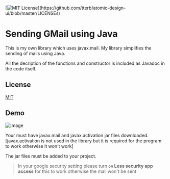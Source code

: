 [![MIT License](https://img.shields.io/apm/l/atomic-design-ui.svg?)](https://github.com/tterb/atomic-design-ui/blob/master/LICENSEs)

# Sending GMail using Java

This is my own library which uses javax.mail. My library simplifies the sending of mails using Java.

All the decription of the functions and constructor is included as Javadoc in the code itself.

## License

[MIT](https://choosealicense.com/licenses/mit/)


## Demo

![image](https://user-images.githubusercontent.com/86515993/140597406-544a7862-205b-4236-b7a1-45af222c5f6e.png)


Your must have javax.mail and javax.activation jar files downloaded. [javax.activation is not used in the library but it is required for the program to work otherwise it won't work]

The jar files must be added to your project.

> In your google security setting please turn ***```on```*** **Less security app access** for this to work otherwise the mail won't be sent
